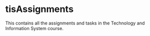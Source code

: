 # tisAssignments
This contains all the assignments and tasks in the Technology and Information System course.
